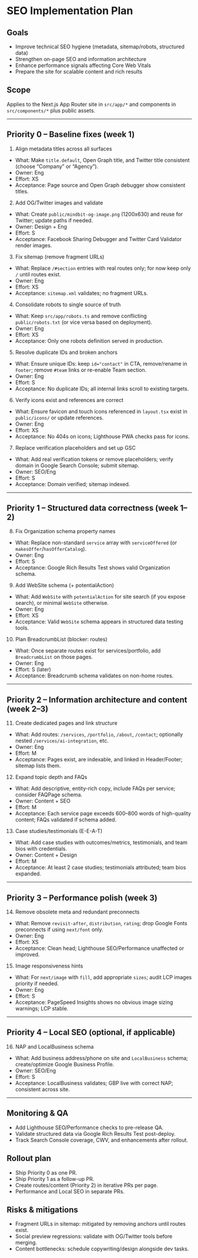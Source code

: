 # SEO Implementation Plan

## Goals
- Improve technical SEO hygiene (metadata, sitemap/robots, structured data)
- Strengthen on-page SEO and information architecture
- Enhance performance signals affecting Core Web Vitals
- Prepare the site for scalable content and rich results

## Scope
Applies to the Next.js App Router site in `src/app/*` and components in `src/components/*` plus public assets.

---

## Priority 0 – Baseline fixes (week 1)

1) Align metadata titles across all surfaces
- What: Make `title.default`, Open Graph title, and Twitter title consistent (choose “Company” or “Agency”).
- Owner: Eng
- Effort: XS
- Acceptance: Page source and Open Graph debugger show consistent titles.

2) Add OG/Twitter images and validate
- What: Create `public/mindbit-og-image.png` (1200x630) and reuse for Twitter; update paths if needed.
- Owner: Design + Eng
- Effort: S
- Acceptance: Facebook Sharing Debugger and Twitter Card Validator render images.

3) Fix sitemap (remove fragment URLs)
- What: Replace `/#section` entries with real routes only; for now keep only `/` until routes exist.
- Owner: Eng
- Effort: XS
- Acceptance: `sitemap.xml` validates; no fragment URLs.

4) Consolidate robots to single source of truth
- What: Keep `src/app/robots.ts` and remove conflicting `public/robots.txt` (or vice versa based on deployment).
- Owner: Eng
- Effort: XS
- Acceptance: Only one robots definition served in production.

5) Resolve duplicate IDs and broken anchors
- What: Ensure unique IDs: keep `id="contact"` in CTA, remove/rename in `Footer`; remove `#team` links or re-enable Team section.
- Owner: Eng
- Effort: S
- Acceptance: No duplicate IDs; all internal links scroll to existing targets.

6) Verify icons exist and references are correct
- What: Ensure favicon and touch icons referenced in `layout.tsx` exist in `public/icons/` or update references.
- Owner: Eng
- Effort: XS
- Acceptance: No 404s on icons; Lighthouse PWA checks pass for icons.

7) Replace verification placeholders and set up GSC
- What: Add real verification tokens or remove placeholders; verify domain in Google Search Console; submit sitemap.
- Owner: SEO/Eng
- Effort: S
- Acceptance: Domain verified; sitemap indexed.

---

## Priority 1 – Structured data correctness (week 1–2)

8) Fix Organization schema property names
- What: Replace non-standard `service` array with `serviceOffered` (or `makesOffer`/`hasOfferCatalog`).
- Owner: Eng
- Effort: S
- Acceptance: Google Rich Results Test shows valid Organization schema.

9) Add WebSite schema (+ potentialAction)
- What: Add `WebSite` with `potentialAction` for site search (if you expose search), or minimal `WebSite` otherwise.
- Owner: Eng
- Effort: XS
- Acceptance: Valid `WebSite` schema appears in structured data testing tools.

10) Plan BreadcrumbList (blocker: routes)
- What: Once separate routes exist for services/portfolio, add `BreadcrumbList` on those pages.
- Owner: Eng
- Effort: S (later)
- Acceptance: Breadcrumb schema validates on non-home routes.

---

## Priority 2 – Information architecture and content (week 2–3)

11) Create dedicated pages and link structure
- What: Add routes: `/services`, `/portfolio`, `/about`, `/contact`; optionally nested `/services/ai-integration`, etc.
- Owner: Eng
- Effort: M
- Acceptance: Pages exist, are indexable, and linked in Header/Footer; sitemap lists them.

12) Expand topic depth and FAQs
- What: Add descriptive, entity-rich copy, include FAQs per service; consider FAQPage schema.
- Owner: Content + SEO
- Effort: M
- Acceptance: Each service page exceeds 600–800 words of high-quality content; FAQs validated if schema added.

13) Case studies/testimonials (E-E-A-T)
- What: Add case studies with outcomes/metrics, testimonials, and team bios with credentials.
- Owner: Content + Design
- Effort: M
- Acceptance: At least 2 case studies; testimonials attributed; team bios expanded.

---

## Priority 3 – Performance polish (week 3)

14) Remove obsolete meta and redundant preconnects
- What: Remove `revisit-after`, `distribution`, `rating`; drop Google Fonts preconnects if using `next/font` only.
- Owner: Eng
- Effort: XS
- Acceptance: Clean head; Lighthouse SEO/Performance unaffected or improved.

15) Image responsiveness hints
- What: For `next/image` with `fill`, add appropriate `sizes`; audit LCP images priority if needed.
- Owner: Eng
- Effort: S
- Acceptance: PageSpeed Insights shows no obvious image sizing warnings; LCP stable.

---

## Priority 4 – Local SEO (optional, if applicable)

16) NAP and LocalBusiness schema
- What: Add business address/phone on site and `LocalBusiness` schema; create/optimize Google Business Profile.
- Owner: SEO/Eng
- Effort: S
- Acceptance: LocalBusiness validates; GBP live with correct NAP; consistent across site.

---

## Monitoring & QA
- Add Lighthouse SEO/Performance checks to pre-release QA.
- Validate structured data via Google Rich Results Test post-deploy.
- Track Search Console coverage, CWV, and enhancements after rollout.

## Rollout plan
- Ship Priority 0 as one PR.
- Ship Priority 1 as a follow-up PR.
- Create routes/content (Priority 2) in iterative PRs per page.
- Performance and Local SEO in separate PRs.

## Risks & mitigations
- Fragment URLs in sitemap: mitigated by removing anchors until routes exist.
- Social preview regressions: validate with OG/Twitter tools before merging.
- Content bottlenecks: schedule copywriting/design alongside dev tasks.
